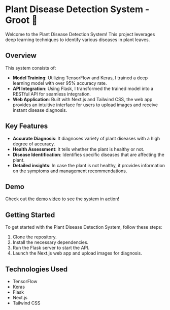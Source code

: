 # Plant Disease Detection System - Groot 🌿

Welcome to the Plant Disease Detection System! This project leverages deep learning techniques to identify various diseases in plant leaves. 

## Overview

This system consists of:
- **Model Training**: Utilizing TensorFlow and Keras, I trained a deep learning model with over 95% accuracy rate.
- **API Integration**: Using Flask, I transformed the trained model into a RESTful API for seamless integration.
- **Web Application**: Built with Next.js and Tailwind CSS, the web app provides an intuitive interface for users to upload images and receive instant disease diagnosis.

## Key Features

- **Accurate Diagnosis**: It diagnoses variety of plant diseases with a high degree of accuracy.
- **Health Assessment**: It tells whether the plant is healthy or not.
- **Disease Identification**: Identifies specific diseases that are affecting the plant.
- **Detailed insights**: In case the plant is not healthy, it provides information on the symptoms and management recommendations.

## Demo

Check out the [demo video](https://drive.google.com/file/d/1ZRgELyHVwnB7xa-ZIZw3ZW9_dOqiUeP0/view?usp=sharing) to see the system in action!

## Getting Started

To get started with the Plant Disease Detection System, follow these steps:
1. Clone the repository.
2. Install the necessary dependencies.
3. Run the Flask server to start the API.
4. Launch the Next.js web app and upload images for diagnosis.

## Technologies Used

- TensorFlow
- Keras
- Flask
- Next.js
- Tailwind CSS
